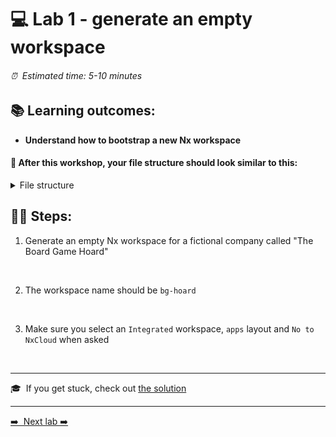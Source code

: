 # 💻 Lab 1 - generate an empty workspace

###### ⏰ &nbsp;Estimated time: 5-10 minutes

## 📚 Learning outcomes:

- **Understand how to bootstrap a new Nx workspace**

#### 📲 After this workshop, your file structure should look similar to this:

<details>
  <summary>File structure</summary>
  <img src="../assets/lab1_directory-structure.png" height="700" alt="lab7 file structure">
</details>

## 🏋️‍♀️ Steps:

1. Generate an empty Nx workspace for a fictional company called "The Board Game Hoard"
<br />

2. The workspace name should be `bg-hoard`
<br />

3. Make sure you select an `Integrated` workspace, `apps` layout and `No to NxCloud` when asked
<br />

---

🎓&nbsp;&nbsp;If you get stuck, check out [the solution](SOLUTION.md)

---

[➡️ &nbsp;Next lab ➡️](../lab2/LAB.md)
